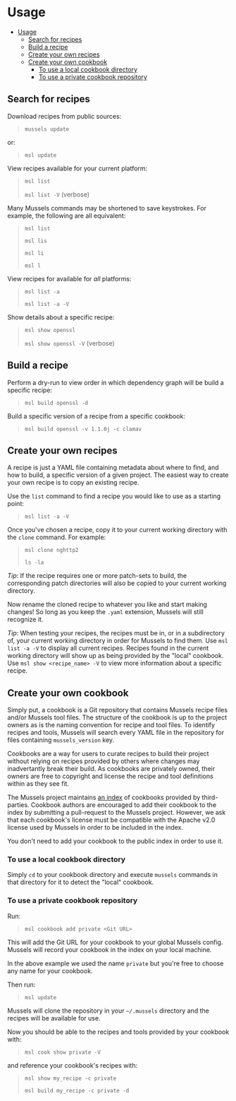 # Usage

- [Usage](#usage)
  - [Search for recipes](#search-for-recipes)
  - [Build a recipe](#build-a-recipe)
  - [Create your own recipes](#create-your-own-recipes)
  - [Create your own cookbook](#create-your-own-cookbook)
    - [To use a local cookbook directory](#to-use-a-local-cookbook-directory)
    - [To use a private cookbook repository](#to-use-a-private-cookbook-repository)

## Search for recipes

Download recipes from public sources:

> `mussels update`

or:

> `msl update`

View recipes available for your current platform:

> `msl list`
>
> `msl list -V` (verbose)

Many Mussels commands may be shortened to save keystrokes. For example, the following are all equivalent:

> `msl list`
>
> `msl lis`
>
> `msl li`
>
> `msl l`

View recipes for available for _all_ platforms:

> `msl list -a`
>
> `msl list -a -V`

Show details about a specific recipe:

> `msl show openssl`
>
> `msl show openssl -V` (verbose)

## Build a recipe

Perform a dry-run to view order in which dependency graph will be build a specific recipe:

> `msl build openssl -d`

Build a specific version of a recipe from a specific cookbook:

> `msl build openssl -v 1.1.0j -c clamav`

## Create your own recipes

A recipe is just a YAML file containing metadata about where to find, and how to build, a specific version of a given project.  The easiest way to create your own recipe is to copy an existing recipe.

Use the `list` command to find a recipe you would like to use as a starting point:

> `msl list -a -V`

Once you've chosen a recipe, copy it to your current working directory with the `clone` command. For example:

> `msl clone nghttp2`
>
> `ls -la`

_Tip_: If the recipe requires one or more patch-sets to build, the corresponding patch directories will also be copied to your current working directory.

Now rename the cloned recipe to whatever you like and start making changes! So long as you keep the `.yaml` extension, Mussels will still recognize it.

_Tip_: When testing your recipes, the recipes must be in, or in a subdirectory of, your current working directory in order for Mussels to find them.  Use `msl list -a -V` to display all current recipes.  Recipes found in the current working directory will show up as being provided by the "local" cookbook.  Use `msl show <recipe_name> -V` to view more information about a specific recipe.

## Create your own cookbook

Simply put, a cookbook is a Git repository that contains Mussels recipe files and/or Mussels tool files.  The structure of the cookbook is up to the project owners as is the naming convention for recipe and tool files. To identify recipes and tools, Mussels will search every YAML file in the repository for files containing `mussels_version` key.

Cookbooks are a way for users to curate recipes to build their project without relying on recipes provided by others where changes may inadvertantly break their build. As cookbooks are privately owned, their owners are free to copyright and license the recipe and tool definitions within as they see fit.

The Mussels project maintains [an index](mussels/bookshelf.py) of cookbooks provided by third-parties. Cookbook authors are encouraged to add their cookbook to the index by submitting a pull-request to the Mussels project. However, we ask that each cookbook's license must be compatible with the Apache v2.0 license used by Mussels in order to be included in the index.

You don't need to add your cookbook to the public index in order to use it.

### To use a local cookbook directory

Simply `cd` to your cookbook directory and execute `mussels` commands in that directory for it to detect the "local" cookbook.

### To use a private cookbook repository

  Run:

  > `msl cookbook add private <Git URL>`

  This will add the Git URL for your cookbook to your global Mussels config.  Mussels will record your cookbook in the index on your local machine.

  In the above example we used the name `private` but you're free to choose any name for your cookbook.

  Then run:

  > `msl update`

  Mussels will clone the repository in your `~/.mussels` directory and the recipes will be available for use.

  Now you should be able to the recipes and tools provided by your cookbook with:

  > `msl cook show private -V`

  and reference your cookbook's recipes with:

  > `msl show my_recipe -c private`
  >
  > `msl build my_recipe -c private -d`

